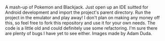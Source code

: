 A mash-up of Pokemon and Blackjack. Just open up an IDE suitted for Android development and import the project's parent directory. Run the project in the emulator and play away!
I don't plan on making any money off this, so feel free to fork this repository and use it for your own needs. The code is a little old and could definitely use some refactoring. I'm sure there are plenty of bugs I have yet to see either.
Images made by Adam Duda.

